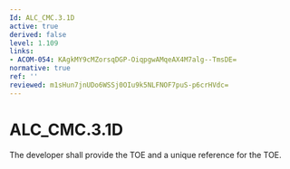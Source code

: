 ```yaml
---
Id: ALC_CMC.3.1D
active: true
derived: false
level: 1.109
links:
- ACOM-054: KAgkMY9cMZorsqDGP-OiqpgwAMqeAX4M7alg--TmsDE=
normative: true
ref: ''
reviewed: m1sHun7jnUDo6WSSj0OIu9k5NLFNOF7puS-p6crHVdc=
---
```


# ALC_CMC.3.1D

The developer shall provide the TOE and a unique reference for the TOE.